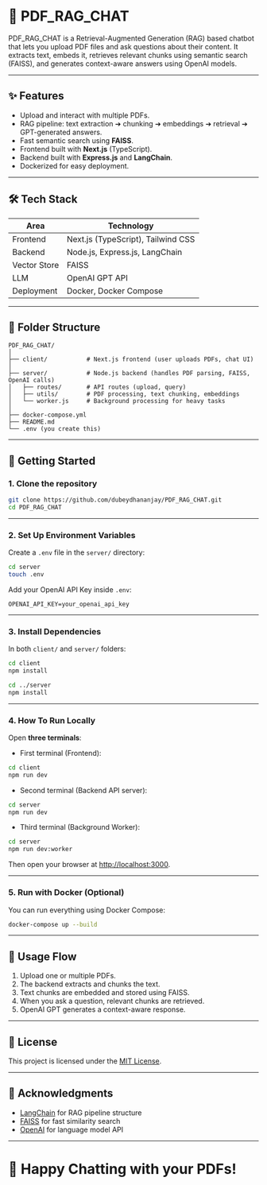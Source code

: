 
# 📄 PDF_RAG_CHAT

PDF_RAG_CHAT is a Retrieval-Augmented Generation (RAG) based chatbot that lets you upload PDF files and ask questions about their content. It extracts text, embeds it, retrieves relevant chunks using semantic search (FAISS), and generates context-aware answers using OpenAI models.

---

## ✨ Features

- Upload and interact with multiple PDFs.
- RAG pipeline: text extraction ➔ chunking ➔ embeddings ➔ retrieval ➔ GPT-generated answers.
- Fast semantic search using **FAISS**.
- Frontend built with **Next.js** (TypeScript).
- Backend built with **Express.js** and **LangChain**.
- Dockerized for easy deployment.

---

## 🛠️ Tech Stack

| Area        | Technology |
|-------------|------------|
| Frontend    | Next.js (TypeScript), Tailwind CSS |
| Backend     | Node.js, Express.js, LangChain |
| Vector Store| FAISS |
| LLM         | OpenAI GPT API |
| Deployment  | Docker, Docker Compose |

---

## 📂 Folder Structure

```
PDF_RAG_CHAT/
│
├── client/           # Next.js frontend (user uploads PDFs, chat UI)
│
├── server/           # Node.js backend (handles PDF parsing, FAISS, OpenAI calls)
│   ├── routes/       # API routes (upload, query)
│   ├── utils/        # PDF processing, text chunking, embeddings
│   └── worker.js     # Background processing for heavy tasks
│
├── docker-compose.yml
├── README.md
└── .env (you create this)
```

---

## 🚀 Getting Started

### 1. Clone the repository

```bash
git clone https://github.com/dubeydhananjay/PDF_RAG_CHAT.git
cd PDF_RAG_CHAT
```

---

### 2. Set Up Environment Variables

Create a `.env` file in the `server/` directory:

```bash
cd server
touch .env
```

Add your OpenAI API Key inside `.env`:

```env
OPENAI_API_KEY=your_openai_api_key
```

---

### 3. Install Dependencies

In both `client/` and `server/` folders:

```bash
cd client
npm install

cd ../server
npm install
```

---

### 4. How To Run Locally

Open **three terminals**:

- First terminal (Frontend):

```bash
cd client
npm run dev
```

- Second terminal (Backend API server):

```bash
cd server
npm run dev
```

- Third terminal (Background Worker):

```bash
cd server
npm run dev:worker
```

Then open your browser at [http://localhost:3000](http://localhost:3000).

---

### 5. Run with Docker (Optional)

You can run everything using Docker Compose:

```bash
docker-compose up --build
```

---

## 🎯 Usage Flow

1. Upload one or multiple PDFs.
2. The backend extracts and chunks the text.
3. Text chunks are embedded and stored using FAISS.
4. When you ask a question, relevant chunks are retrieved.
5. OpenAI GPT generates a context-aware response.

---

## 📄 License

This project is licensed under the [MIT License](LICENSE).

---

## 🙏 Acknowledgments

- [LangChain](https://www.langchain.dev/) for RAG pipeline structure
- [FAISS](https://github.com/facebookresearch/faiss) for fast similarity search
- [OpenAI](https://platform.openai.com/) for language model API

---

# 🚀 Happy Chatting with your PDFs!
